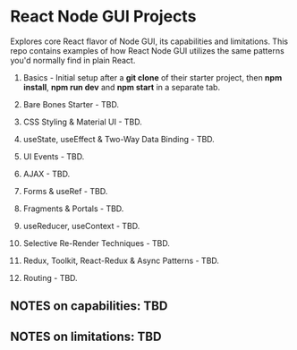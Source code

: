 # React Node GUI Projects
Explores core React flavor of Node GUI, its capabilities and limitations. This repo contains examples of how React Node GUI utilizes the same patterns you'd normally find in plain React.

1. Basics - Initial setup after a **git clone** of their starter project, then **npm install**, **npm run dev** and **npm start** in a separate tab.

2. Bare Bones Starter - TBD.

3. CSS Styling & Material UI - TBD.

4. useState, useEffect & Two-Way Data Binding - TBD.

5. UI Events - TBD.

6. AJAX - TBD.

7. Forms & useRef - TBD.

8. Fragments & Portals - TBD.

9. useReducer, useContext - TBD.

10. Selective Re-Render Techniques - TBD.

11. Redux, Toolkit, React-Redux & Async Patterns - TBD.

12. Routing - TBD.


## NOTES on capabilities: TBD

## NOTES on limitations: TBD